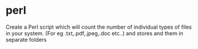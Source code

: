 # perl
Create a Perl script which will count the number of individual types of files in your system. (For eg .txt,.pdf,.jpeg,.doc etc..) and stores and them in separate folders
